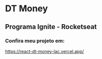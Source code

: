 # DT Money

## Programa Ignite - Rocketseat

### Confira meu projeto em:
https://react-dt-money-lac.vercel.app/
